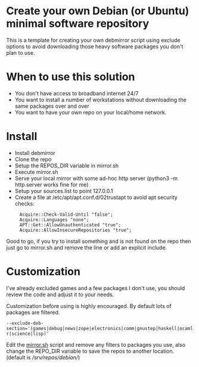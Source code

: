 Create your own Debian (or Ubuntu) minimal software repository
==============================================================

This is a template for creating your own debmirror script using exclude options to avoid downloading those heavy software packages you don't plan to use.


When to use this solution
=========================

* You don't have access to broadband internet 24/7
* You want to install a number of workstations without downloading the same packages over and over
* You want to have your own repo on your local/home network.

Install
=======

*   Install debmirror
*   Clone the repo
*   Setup the REPOS_DIR variable in mirror.sh
*   Execute mirror.sh
*   Serve your local mirror with some ad-hoc http server (python3 -m http.server works fine for me)
*   Setup your sources.list to point 127.0.0.1
*   Create a file at /etc/apt/apt.conf.d/02trustapt to avoid apt security checks:

```    
     Acquire::Check-Valid-Until "false";
     Acquire::Languages "none";
     APT::Get::AllowUnauthenticated "true";
     Acquire::AllowInsecureRepositories "true";
```

Good to go, if you try to install something and is not found on the repo then just go to mirror.sh and remove the line or add an explicit include.


Customization
=============

I've already excluded games and a few packages I don't use, you should review the code and adjust it to your needs.

Customization before using is highly encouraged. By default lots of packages are filtered.

    --exclude-deb-section='(games|debug|news|zope|electronics|comm|gnustep|haskell|ocaml|hamradio|gnu-r|science|lisp)'

Edit the [mirror.sh](https://github.com/xr09/debian-mini-repo/blob/master/get-debian/mirror.sh) script and remove any filters to packages you use, also change the REPO_DIR variable to save the repos to another location. (default is */srv/repos/debian/*)

